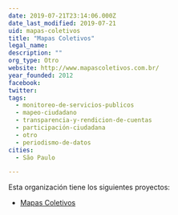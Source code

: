 ```yaml
---
date: 2019-07-21T23:14:06.000Z
date_last_modified: 2019-07-21
uid: mapas-coletivos
title: "Mapas Coletivos"
legal_name: 
description: ""
org_type: Otro
website: http://www.mapascoletivos.com.br/
year_founded: 2012
facebook: 
twitter: 
tags:
  - monitoreo-de-servicios-publicos
  - mapeo-ciudadano
  - transparencia-y-rendicion-de-cuentas
  - participación-ciudadana
  - otro
  - periodismo-de-datos
cities: 
  - São Paulo

---
```


Esta organización tiene los siguientes proyectos:

- [Mapas Coletivos](/i/mapas-coletivos.html)
